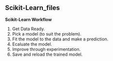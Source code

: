 ## Scikit-Learn_files
**Scikit-Learn Workflow**
1. Get Data Ready.
2. Pick a model (to suit the problem).
3. Fit the model to the data and make a prediction.
4. Ecaluate the model.
5. Improve through experimentation.
6. Save and reload the trained model.
